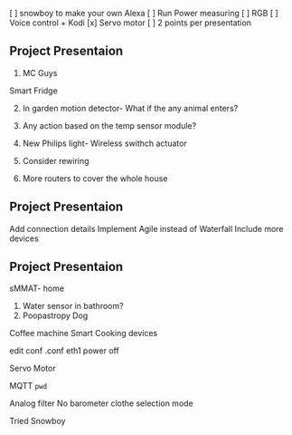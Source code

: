 [ ] snowboy to make your own Alexa
[ ] Run Power measuring
[ ] RGB
[ ] Voice control + Kodi
[x] Servo motor
[ ] 2 points per presentation


## Project Presentaion
1. MC Guys

Smart Fridge

2. In garden motion detector- What if the any animal enters?

3. Any action based on the temp sensor module?

4. New Philips light- Wireless swithch actuator 

5. Consider rewiring

6. More routers to cover the whole house


## Project Presentaion

Add connection details
Implement Agile instead of Waterfall
Include more devices


## Project Presentaion
 sMMAT- home
 1. Water sensor in bathroom?
 2. Poopastropy 
 Dog 
 
 Coffee machine 
 Smart Cooking devices
 
 edit conf
 .conf
 eth1
 power off
 
 Servo Motor
 
 MQTT
 `` pwd ``
 
 Analog filter
 No barometer
 clothe selection mode 
 
Tried Snowboy



